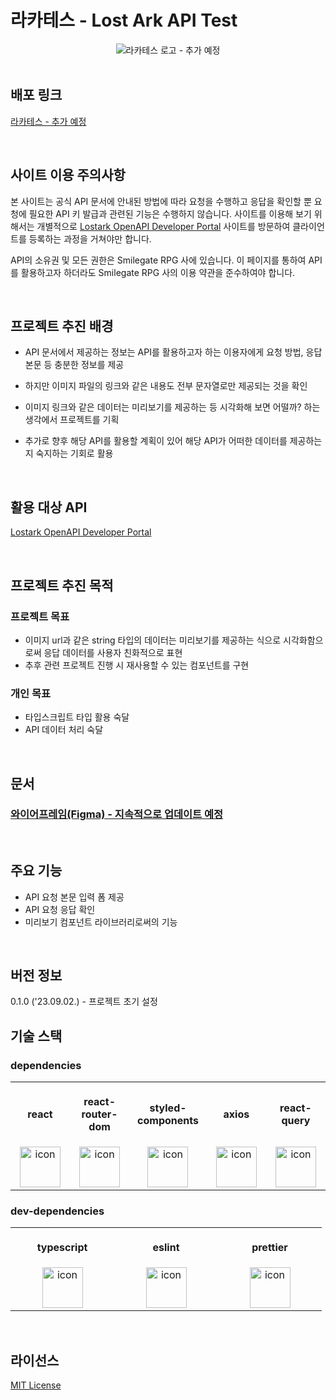 # 라카테스 - Lost Ark API Test

<div align="center">
  <img src="" alt="라카테스 로고 - 추가 예정"/>
</div>

<br>

## 배포 링크

[라카테스 - 추가 예정](".")

<br>

## 사이트 이용 주의사항

본 사이트는 공식 API 문서에 안내된 방법에 따라 요청을 수행하고 응답을 확인할 뿐 요청에 필요한 API 키 발급과 관련된 기능은 수행하지 않습니다. 사이트를 이용해 보기 위해서는 개별적으로 [Lostark OpenAPI Developer Portal](https://developer-lostark.game.onstove.com/) 사이트를 방문하여 클라이언트를 등록하는 과정을 거쳐야만 합니다.

API의 소유권 및 모든 권한은 Smilegate RPG 사에 있습니다. 이 페이지를 통하여 API를 활용하고자 하더라도 Smilegate RPG 사의 이용 약관을 준수하여야 합니다.

<br>

## 프로젝트 추진 배경

- API 문서에서 제공하는 정보는 API를 활용하고자 하는 이용자에게 요청 방법, 응답 본문 등 충분한 정보를 제공
- 하지만 이미지 파일의 링크와 같은 내용도 전부 문자열로만 제공되는 것을 확인
- 이미지 링크와 같은 데이터는 미리보기를 제공하는 등 시각화해 보면 어떨까? 하는 생각에서 프로젝트를 기획

- 추가로 향후 해당 API를 활용할 계획이 있어 해당 API가 어떠한 데이터를 제공하는지 숙지하는 기회로 활용

<br>

## 활용 대상 API

[Lostark OpenAPI Developer Portal](https://developer-lostark.game.onstove.com/)

<br>

## 프로젝트 추진 목적

### 프로젝트 목표

- 이미지 url과 같은 string 타입의 데이터는 미리보기를 제공하는 식으로 시각화함으로써 응답 데이터를 사용자 친화적으로 표현
- 추후 관련 프로젝트 진행 시 재사용할 수 있는 컴포넌트를 구현

### 개인 목표

- 타입스크립트 타입 활용 숙달
- API 데이터 처리 숙달

<br>

## 문서

### [와이어프레임(Figma) - 지속적으로 업데이트 예정](https://www.figma.com/file/PJI2X3qNCd40go1vROfjvT/%EB%A1%9C%EC%8A%A4%ED%8A%B8%EC%95%84%ED%81%ACAPI%EC%8B%9C%EA%B0%81%ED%99%94?type=design&node-id=0%3A1&mode=design&t=LmzWxID6Gf2FnDDF-1)

<br>

## 주요 기능

- API 요청 본문 입력 폼 제공
- API 요청 응답 확인
- 미리보기 컴포넌트 라이브러리로써의 기능

<br>

## 버전 정보

0.1.0 ('23.09.02.) - 프로젝트 초기 설정

## 기술 스택

### dependencies

<table>
<tr>
<th align="center">
<img width="150" height="1">
<p> 
react
</p>
</th>
<th align="center">
<img width="150" height="1">
<p> 
react-router-dom
</p>
</th>
<th align="center">
<img width="150" height="1">
<p> 
styled-components
</p>
</th>
<th align="center">
<img width="150" height="1">
<p> 
axios
</p>
</th>
<th align="center">
<img width="150" height="1">
<p> 
react-query
</p>
</th>
</tr>
<tr>
<td align="center">
<img src="https://techstack-generator.vercel.app/react-icon.svg" alt="icon" width="65" height="65" />
</td>
<td align="center">
<img src="https://github.com/mule-heo/lost-ark-api-test/assets/83588163/1062438a-5b94-4a32-93c9-55b4da07c1f2" alt="icon" width="65" height="65" />
</td>
<td align="center">
<img src="https://github.com/mule-heo/lost-ark-api-test/assets/83588163/97f0eb0a-0cfe-47bd-870c-0df8f601de0b" alt="icon" color="white" width="65" height="65" />
</td>
<td align="center">
<img src="https://github.com/mule-heo/lost-ark-api-test/assets/83588163/bebf624a-f47e-48ab-b7b1-43b1a362837c" alt="icon" color="white" width="65" height="65" />
</td>
<td align="center">
<img src="https://github.com/mule-heo/lost-ark-api-test/assets/83588163/49d687a4-dc84-40a9-930c-b86cd0938267" alt="icon" color="white" width="65" height="65" />
</td>
</tr>
</table>

### dev-dependencies

<table>
<tr>
<th align="center">
<img width="150" height="1">
<p> 
typescript
</p>
</th>
<th align="center">
<img width="150" height="1">
<p> 
eslint
</p>
</th>
<th align="center">
<img width="150" height="1">
<p> 
prettier
</p>
</th>
</tr>
<tr>
<td align="center">
<img src="https://techstack-generator.vercel.app/ts-icon.svg" alt="icon" width="65" height="65" />
</td>
<td align="center">
<img src="https://techstack-generator.vercel.app/eslint-icon.svg" alt="icon" width="65" height="65" />
</td>
<td align="center">
<img src="https://techstack-generator.vercel.app/prettier-icon.svg" alt="icon" width="65" height="65" />
</td>
</tr>
</table>

<br>

## 라이선스

[MIT License](./LICENSE)

